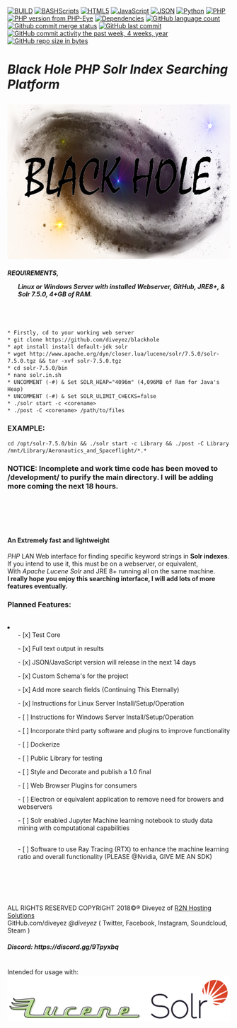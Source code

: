 [![BUILD](https://img.shields.io/badge/BUILD-0.1.5.8--breaker19-green.svg)](https://github.com/diveyez/blackhole)
[![BASHScripts](https://img.shields.io/badge/BASH-Shell%20Scripts-blue.svg)](https:github.com/diveyez)
[![HTML5](https://img.shields.io/badge/HTML-5-green.svg)](https://github.com/diveyez)
[![JavaScript](https://img.shields.io/badge/JavaScript-Performing%20Conversion-grey.svg)](https://github.com/diveyez)
[![JSON](https://img.shields.io/badge/JSON-Writer%20Implemented-grey.svg?style=flat-rounded)](https://github.com/diveyez)
[![Python](https://img.shields.io/badge/Python-3.5%2B-red.svg)](https://github.com/diveyez)
[![PHP](https://img.shields.io/packagist/php-v/symfony/symfony.svg)](https://github.com/diveyez/blackhole)
[![PHP version from PHP-Eye](https://img.shields.io/php-eye/symfony/symfony.svg?style=popout)](https://github.com/diveyez/blackhole)
[![Dependencies](https://img.shields.io/badge/DEPENDENCIES-See%20List%20Below-orange.svg)](https://github.com/diveyez/blackhole/blob/master/README.md#requirementslinux-or-windows-server-with-installed-webserver-github-jre8--solr-750-4gb-of-ram)
[![GitHub language count](https://img.shields.io/github/languages/count/badges/shields.svg?style=popout)](https://github.com/diveyez/blackhole)
[![Github commit merge status](https://img.shields.io/github/commit-status/badges/shields/master/5d4ab86b1b5ddfb3c4a70a70bd19932c52603b8c.svg?style=popout)](https://github.com/diveyez/blackhole)
[![GitHub last commit](https://img.shields.io/github/last-commit/google/skia.svg?style=popout)](https://github.com/diveyez)
[![GitHub commit activity the past week, 4 weeks, year](https://img.shields.io/github/commit-activity/y/eslint/eslint.svg?style=popout)](https://github.com/diveyez)
[![GitHub repo size in bytes](https://img.shields.io/github/repo-size/badges/shields.svg?style=popout)](https://github.com/diveyez/blackhole)</br>
<html>
                               <h1><i>Black Hole PHP Solr Index Searching Platform</i></p></h1>
                        <img src="images/blackhole.png" height="350" width="800"></img></br>

<h5>REQUIREMENTS,
<ul>Linux or Windows Server with installed Webserver, GitHub, JRE8+, & Solr 7.5.0, 4+GB of RAM.</ul></h5></br>

```

* Firstly, cd to your working web server
* git clone https://github.com/diveyez/blackhole
* apt install install default-jdk solr
* wget http://www.apache.org/dyn/closer.lua/lucene/solr/7.5.0/solr-7.5.0.tgz && tar -xvf solr-7.5.0.tgz
* cd solr-7.5.0/bin
* nano solr.in.sh
* UNCOMMENT (-#) & Set SOLR_HEAP="4096m" (4,096MB of Ram for Java's Heap)
* UNCOMMENT (-#) & Set SOLR_ULIMIT_CHECKS=false
* ./solr start -c <corename>
* ./post -C <corename> /path/to/files

```

<h3>EXAMPLE:</h3>

```
cd /opt/solr-7.5.0/bin && ./solr start -c Library && ./post -C Library /mnt/Library/Aeronautics_and_Spaceflight/*.*

```
  <h3>NOTICE: Incomplete and work time code has been moved to /development/ to purify the main directory. I will be adding more coming the next 18 hours.</h3>
  </br></br></br></br>
      <h4>An Extremely fast and lightweight</h4> <i>PHP</i> LAN Web interface for finding specific keyword strings in <b>Solr indexes</b>.</br>
      If you intend to use it, this must be on a webserver, or equivalent,</br>
      With <i>Apache Lucene Solr</i> and JRE 8+ running all on the same machine.</br>
      <b>I really hope you enjoy this searching interface, I will add lots of more features eventually.</b></br>
      <!-- ROADMAP CHECKLIST -->
        <h3><b>Planned Features:</b></h3></br>
        <li>
            <ul>- [x] Test Core</br></ul>
            <ul>- [x] Full text output in results</br></ul>
            <ul>- [x] JSON/JavaScript version will release in the next 14 days</br></ul>
            <ul>- [x] Custom Schema's for the project</br></ul>
            <ul>- [x] Add more search fields (Continuing This Eternally)</br></ul>
            <ul>- [x] Instructions for Linux Server Install/Setup/Operation</br></ul>
            <ul>- [ ] Instructions for Windows Server Install/Setup/Operation</br></ul>
            <ul>- [ ] Incorporate third party software and plugins to improve functionality</br></ul>
            <ul>- [ ] Dockerize</br></ul>
            <ul>- [ ] Public Library for testing</br></ul>
            <ul>- [ ] Style and Decorate and publish a 1.0 final</br></ul>
            <ul>- [ ] Web Browser Plugins for consumers</br></ul>
            <ul>- [ ] Electron or equivalent application to remove need for browers and webservers</br></ul>
            <ul>- [ ] Solr enabled Jupyter Machine learning notebook to study data mining with computational capabilities</br></ul></br>
            <ul>- [ ] Software to use Ray Tracing (RTX) to enhance the machine learning ratio and overall functionality (PLEASE @Nvidia, GIVE ME AN SDK)</br></ul></br>
      <!-- ROADMAP CHECKLIST -->
   </br></br></br></br>
ALL RIGHTS RESERVED COPYRIGHT 2018©® Diveyez of <a href="https://r2nhosting.com/">R2N Hosting Solutions</a></br>
GitHub.com/diveyez <i>@diveyez</i> ( Twitter, Facebook, Instagram, Soundcloud,  Steam )</br>
<h5>Discord: https://discord.gg/9Tpyxbq</h5></br>
Intended for usage with:</br>
<a href="lucene.apache.org/solr"><img src="images/solr.png" /></img></a></br>
</html>
